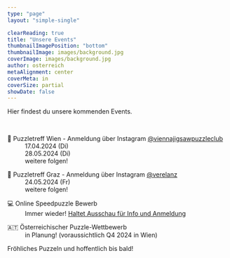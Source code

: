 ```yaml
---
type: "page"
layout: "simple-single"

clearReading: true
title: "Unsere Events"
thumbnailImagePosition: "bottom"
thumbnailImage: images/background.jpg
coverImage: images/background.jpg
author: osterreich
metaAlignment: center
coverMeta: in
coverSize: partial
showDate: false
---
```


Hier findest du unsere kommenden Events.
<!--more-->
<br>
    
<dl>
<dt>&#127905; Puzzletreff Wien - Anmeldung über Instagram <a href="https://www.instagram.com/viennajigsawpuzzleclub">@viennajigsawpuzzleclub</a></dt>
    <dd>17.04.2024 (Di)</dd>
    <dd>28.05.2024 (Di)</dd>
    <dd>weitere folgen!</dd>
</dl>

<dl>
<dt>&#127823; Puzzletreff Graz - Anmeldung über Instagram <a href="https://www.instagram.com/verelanz">@verelanz</a></dt>
    <dd>24.05.2024 (Fr)</dd>
    <dd>weitere folgen!</dd>
</dl>


<dl>
<dt>&#128187; Online Speedpuzzle Bewerb</dt>
    <dd>Immer wieder! <a href="https://www.instagram.com/viennajigsawpuzzleclub">Haltet Ausschau für Info und Anmeldung</a> </dd>
</dl>

<dl>
<dt>&#127462;&#127481; Österreichischer Puzzle-Wettbewerb</dt>
    <dd>in Planung! (voraussichtlich Q4 2024 in Wien)</dd>
</dl>


Fröhliches Puzzeln und hoffentlich bis bald!

